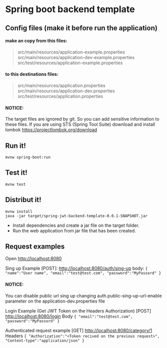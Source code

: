 # Spring boot backend template

## Config files (make it before run the application)
#### make an copy from this files:
> src/main/resources/application-example.properties
> src/main/resources/application-dev-example.properties
> src/test/resources/application-example.properties

#### to this destinations files:
> src/main/resources/application.properties
> src/main/resources/application-dev.properties
> src/test/resources/application.properties

#### NOTICE: 
The target files are ignored by git. So you can add sensitive information to these files. If you are using STS (Spring Tool Suite) download and install lombok https://projectlombok.org/download

## Run it!

```
mvnw spring-boot:run
```

## Test it!
```
mvnw test
```

## Distribut it!

```
mvnw install
java -jar target/spring-jwt-backend-template-0.0.1-SNAPSHOT.jar
```

  - Install dependencies and create a jar file on the target folder.
  - Run the web application from jar file that has been created.

## Request examples

Open [http://localhost:8080](http://localhost:8080)

Sing up Example [POST]:
[http://localhost:8080/auth/sing-up](http://localhost:8080/auth/sing-up)
body:
`{
    "name":"User name",
    "email":"test@test.com",
    "password":"MyPassord"
}`

#### NOTICE:
You can disable public url sing up changing auth.public-sing-up-url-enable parameter on the application-dev.properties file

Login Example (Get JWT Token on the Headers Authorization) [POST]
[http://localhost:8080/login](http://localhost:8080/login)
Body
`{
    "email":"test@test.com",
    "password":"MyPassord"
}`

Authenticated request example [GET]
[http://localhost:8080/category/1](http://localhost:8080/category/1)
Headers
`{
    "Authorization":"<Token recived on the previous request>",
    "Content-type":"application/json"
}`
